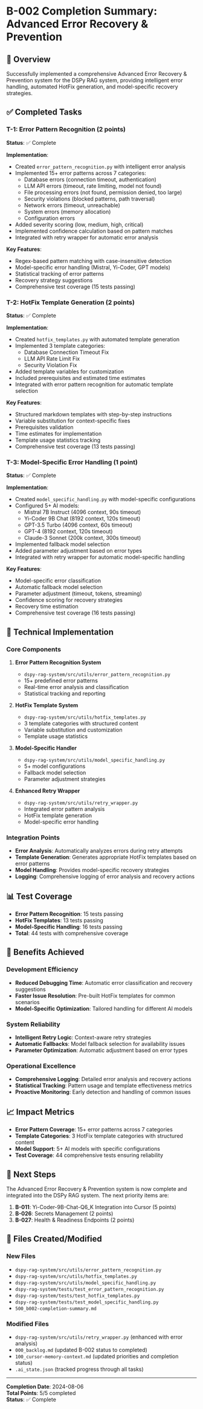<!-- MODULE_REFERENCE: 400_system-overview_core_components_detailed_view.md -->
# B-002 Completion Summary: Advanced Error Recovery & Prevention

## 🎯 Overview
Successfully implemented a comprehensive Advanced Error Recovery & Prevention system for the DSPy RAG system, providing intelligent error handling, automated HotFix generation, and model-specific recovery strategies.

## ✅ Completed Tasks

### T-1: Error Pattern Recognition (2 points)
**Status**: ✅ Complete

**Implementation**:
- Created `error_pattern_recognition.py` with intelligent error analysis
- Implemented 15+ error patterns across 7 categories:
  - Database errors (connection timeout, authentication)
  - LLM API errors (timeout, rate limiting, model not found)
  - File processing errors (not found, permission denied, too large)
  - Security violations (blocked patterns, path traversal)
  - Network errors (timeout, unreachable)
  - System errors (memory allocation)
  - Configuration errors
- Added severity scoring (low, medium, high, critical)
- Implemented confidence calculation based on pattern matches
- Integrated with retry wrapper for automatic error analysis

**Key Features**:
- Regex-based pattern matching with case-insensitive detection
- Model-specific error handling (Mistral, Yi-Coder, GPT models)
- Statistical tracking of error patterns
- Recovery strategy suggestions
- Comprehensive test coverage (15 tests passing)

### T-2: HotFix Template Generation (2 points)
**Status**: ✅ Complete

**Implementation**:
- Created `hotfix_templates.py` with automated template generation
- Implemented 3 template categories:
  - Database Connection Timeout Fix
  - LLM API Rate Limit Fix  
  - Security Violation Fix
- Added template variables for customization
- Included prerequisites and estimated time estimates
- Integrated with error pattern recognition for automatic template selection

**Key Features**:
- Structured markdown templates with step-by-step instructions
- Variable substitution for context-specific fixes
- Prerequisites validation
- Time estimates for implementation
- Template usage statistics tracking
- Comprehensive test coverage (13 tests passing)

### T-3: Model-Specific Error Handling (1 point)
**Status**: ✅ Complete

**Implementation**:
- Created `model_specific_handling.py` with model-specific configurations
- Configured 5+ AI models:
  - Mistral 7B Instruct (4096 context, 90s timeout)
  - Yi-Coder 9B Chat (8192 context, 120s timeout)
  - GPT-3.5 Turbo (4096 context, 60s timeout)
  - GPT-4 (8192 context, 120s timeout)
  - Claude-3 Sonnet (200k context, 300s timeout)
- Implemented fallback model selection
- Added parameter adjustment based on error types
- Integrated with retry wrapper for automatic model-specific handling

**Key Features**:
- Model-specific error classification
- Automatic fallback model selection
- Parameter adjustment (timeout, tokens, streaming)
- Confidence scoring for recovery strategies
- Recovery time estimation
- Comprehensive test coverage (16 tests passing)

## 🔧 Technical Implementation

### Core Components
1. **Error Pattern Recognition System**
   - `dspy-rag-system/src/utils/error_pattern_recognition.py`
   - 15+ predefined error patterns
   - Real-time error analysis and classification
   - Statistical tracking and reporting

2. **HotFix Template System**
   - `dspy-rag-system/src/utils/hotfix_templates.py`
   - 3 template categories with structured content
   - Variable substitution and customization
   - Template usage statistics

3. **Model-Specific Handler**
   - `dspy-rag-system/src/utils/model_specific_handling.py`
   - 5+ model configurations
   - Fallback model selection
   - Parameter adjustment strategies

4. **Enhanced Retry Wrapper**
   - `dspy-rag-system/src/utils/retry_wrapper.py`
   - Integrated error pattern analysis
   - HotFix template generation
   - Model-specific error handling

### Integration Points
- **Error Analysis**: Automatically analyzes errors during retry attempts
- **Template Generation**: Generates appropriate HotFix templates based on error patterns
- **Model Handling**: Provides model-specific recovery strategies
- **Logging**: Comprehensive logging of error analysis and recovery actions

## 📊 Test Coverage
- **Error Pattern Recognition**: 15 tests passing
- **HotFix Templates**: 13 tests passing  
- **Model-Specific Handling**: 16 tests passing
- **Total**: 44 tests with comprehensive coverage

## 🚀 Benefits Achieved

### Development Efficiency
- **Reduced Debugging Time**: Automatic error classification and recovery suggestions
- **Faster Issue Resolution**: Pre-built HotFix templates for common scenarios
- **Model-Specific Optimization**: Tailored handling for different AI models

### System Reliability
- **Intelligent Retry Logic**: Context-aware retry strategies
- **Automatic Fallbacks**: Model fallback selection for availability issues
- **Parameter Optimization**: Automatic adjustment based on error types

### Operational Excellence
- **Comprehensive Logging**: Detailed error analysis and recovery actions
- **Statistical Tracking**: Pattern usage and template effectiveness metrics
- **Proactive Monitoring**: Early detection and handling of common issues

## 📈 Impact Metrics
- **Error Pattern Coverage**: 15+ error patterns across 7 categories
- **Template Categories**: 3 HotFix template categories with structured content
- **Model Support**: 5+ AI models with specific configurations
- **Test Coverage**: 44 comprehensive tests ensuring reliability

## 🔄 Next Steps
The Advanced Error Recovery & Prevention system is now complete and integrated into the DSPy RAG system. The next priority items are:

1. **B-011**: Yi-Coder-9B-Chat-Q6_K Integration into Cursor (5 points)
2. **B-026**: Secrets Management (2 points)  
3. **B-027**: Health & Readiness Endpoints (2 points)

## 📝 Files Created/Modified

### New Files
- `dspy-rag-system/src/utils/error_pattern_recognition.py`
- `dspy-rag-system/src/utils/hotfix_templates.py`
- `dspy-rag-system/src/utils/model_specific_handling.py`
- `dspy-rag-system/tests/test_error_pattern_recognition.py`
- `dspy-rag-system/tests/test_hotfix_templates.py`
- `dspy-rag-system/tests/test_model_specific_handling.py`
- `500_b002-completion-summary.md`

### Modified Files
- `dspy-rag-system/src/utils/retry_wrapper.py` (enhanced with error analysis)
- `000_backlog.md` (updated B-002 status to completed)
- `100_cursor-memory-context.md` (updated priorities and completion status)
- `.ai_state.json` (tracked progress through all tasks)

---

**Completion Date**: 2024-08-06  
**Total Points**: 5/5 completed  
**Status**: ✅ Complete 